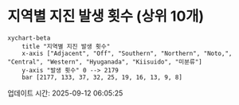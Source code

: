 # 지역별 지진 발생 횟수 (상위 10개)

```mermaid
xychart-beta
    title "지역별 지진 발생 횟수"
    x-axis ["Adjacent", "Off", "Southern", "Northern", "Noto,", "Central", "Western", "Hyuganada", "Kiisuido", "미분류"]
    y-axis "발생 횟수" 0 --> 2179
    bar [2177, 133, 37, 32, 25, 19, 16, 13, 9, 8]
```

업데이트 시간: 2025-09-12 06:05:25

